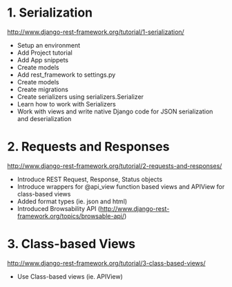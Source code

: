 # 1. Serialization
http://www.django-rest-framework.org/tutorial/1-serialization/
- Setup an environment
- Add Project tutorial
- Add App snippets
- Create models
- Add rest_framework to settings.py
- Create models
- Create migrations
- Create serializers using serializers.Serializer
- Learn how to work with Serializers
- Work with views and write native Django code for JSON serialization and deserialization

# 2. Requests and Responses
http://www.django-rest-framework.org/tutorial/2-requests-and-responses/
- Introduce REST Request, Response, Status objects
- Introduce wrappers for @api_view function based views and APIView for class-based views
- Added format types (ie. json and html)
- Introduced Browsability API (http://www.django-rest-framework.org/topics/browsable-api/)

# 3. Class-based Views
http://www.django-rest-framework.org/tutorial/3-class-based-views/
- Use Class-based views (ie. APIView) 